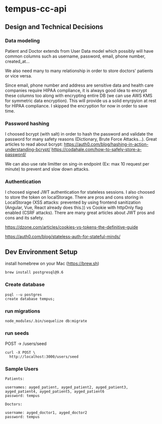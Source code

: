 # tempus-cc-api

## Design and Technical Decisions

### Data modeling
Patient and Doctor extends from User Data model
which possibly will have common columns such as username, password, email, phone number, created_at...

We also need many to many relationship in order to store doctors' patients or vice versa.

Since email, phone number and address are sensitive data and health care companies require HIPAA compliance, it is always good idea to encrypt these columns too along with encrypting entire DB (we can use AWS KMS for symmetric data encryption). This will provide us a solid enyrpyion at rest for HIPAA compliance. I skipped the encryption for now in order to save time.


### Password hashing

I choosed bcrypt (with salt) in order to hash the password and validate the password for many safety reasons (Dictionary, Brute Force Attacks...). 
Great articles to read about bcrypt: 
https://auth0.com/blog/hashing-in-action-understanding-bcrypt/ https://codahale.com/how-to-safely-store-a-password/

We can also use rate limitter on sing-in endpoint (Ex: max 10 request per minute) to prevent and slow down attacks.

### Authentication

I choosed signed JWT authentication for stateless sessions. I also choosed to store the token on localStorage. There are pros and cons storing in LocalStorage (XSS attacks: prevented by using frontend sanitization (Angular, Vue, React already does this.)) vs Cookie with httpOnly flag enabled (CSRF attacks). There are many great articles about JWT pros and cons and its safety.  

https://dzone.com/articles/cookies-vs-tokens-the-definitive-guide

https://auth0.com/blog/stateless-auth-for-stateful-minds/


## Dev Environment Setup
install homebrew on your Mac (https://brew.sh)

```
brew install postgresql@9.6
```

### Create database
```
psql --u postgres
create database tempus;
```

### run migrations
```
node_modules/.bin/sequelize db:migrate
```

### run seeds

POST -> /users/seed

```
curl -X POST \
  http://localhost:3000/users/seed
```

### Sample Users
```
Patients:

usernames: ayged_patient, ayged_patient2, ayged_patient3, ayged_patient4, ayged_patient5, ayged_patient6
password: tempus

Doctors:

username: ayged_doctor1, ayged_doctor2
password: tempus
```
